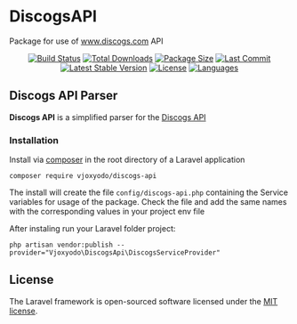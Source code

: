 # DiscogsAPI
Package for use of www.discogs.com API

<p align="center">
	<a href="https://packagist.org/packages/vjoxyodo/discogs-api"><img src="https://travis-ci.org/laravel/framework.svg" alt="Build Status"></a>
	<a href="https://packagist.org/packages/vjoxyodo/discogs-api"><img src="https://img.shields.io/packagist/dt/vjoxyodo/discogs-api?style=plastic&color=orange" alt="Total Downloads"></a>
	<a href="https://packagist.org/packages/vjoxyodo/discogs-api"><img src="https://img.shields.io/github/languages/code-size/vjoxyodo/discogs-api?style=plastic" alt="Package Size"></a>
	<a href="https://packagist.org/packages/vjoxyodo/discogs-api"><img src="https://img.shields.io/github/last-commit/vjoxyodo/discogs-api?style=plastic" alt="Last Commit"></a>
	<a href="https://packagist.org/packages/vjoxyodo/discogs-api"><img src="https://img.shields.io/packagist/v/vjoxyodo/discogs-api?style=plastic&logo=php&color=informational" alt="Latest Stable Version"></a>
	<a href="https://packagist.org/packages/vjoxyodo/discogs-api"><img src="https://img.shields.io/packagist/l/vjoxyodo/discogs-api?style=plastic&color=A60001" alt="License"></a>
	<a href="https://packagist.org/packages/vjoxyodo/discogs-api"><img src="https://img.shields.io/github/languages/top/vjoxyodo/discogs-api?style=plastic&color=7178A9" alt="Languages"></a>
	
</p>
	


## Discogs API Parser ##

**Discogs API** is a simplified parser for the [Discogs API](https://www.discogs.com/developers)

### Installation ###

Install via [composer](http://getcomposer.org) in the root directory of a Laravel application
```
composer require vjoxyodo/discogs-api
```
The install will create the file `config/discogs-api.php` containing the Service variables for usage of the package. Check the file and add the same names with the corresponding values in your project env file

After instaling run your Laravel folder project:
```
php artisan vendor:publish --provider="Vjoxyodo\DiscogsApi\DiscogsServiceProvider"
```

## License

The Laravel framework is open-sourced software licensed under the [MIT license](https://opensource.org/licenses/MIT).

<!--


https://shields.io/
### Usage ###

This package has several pages with many features

Give them a try (URLs):

- `/default`
- `/default/manage`

### Overview ###

General gist

### Tools ###

List of tools, everything needed to develop.

### Credits ###

All thanks to me and the community

--!>